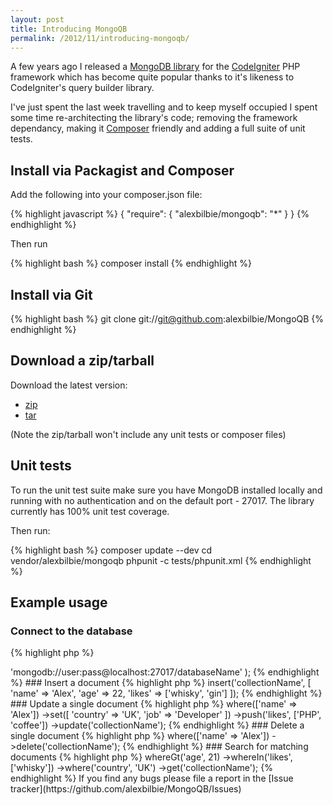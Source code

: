 ```yaml
---
layout: post
title: Introducing MongoQB
permalink: /2012/11/introducing-mongoqb/
---
```


A few years ago I released a [MongoDB library](https://github.com/alexbilbie/codeigniter-mongodb-library) for the [CodeIgniter](http://codeigniter.com/) PHP framework which has become quite popular thanks to it's likeness to CodeIgniter's query builder library.

I've just spent the last week travelling and to keep myself occupied I spent some time re-architecting the library's code; removing the framework dependancy, making it [Composer](http://getcomposer.org/) friendly and adding a full suite of unit tests.

## Install via Packagist and Composer

Add the following into your composer.json file:

{% highlight javascript %}
{
	"require": {
		"alexbilbie/mongoqb": "*"
	}
}
{% endhighlight %}

Then run

{% highlight bash %}
composer install
{% endhighlight %}

## Install via Git

{% highlight bash %}
git clone git://git@github.com:alexbilbie/MongoQB
{% endhighlight %}

## Download a zip/tarball

Download the latest version:

* [zip](https://github.com/alexbilbie/MongoQB/archive/master.zip)
* [tar](https://github.com/alexbilbie/MongoQB/archive/master.tar.gz)

(Note the zip/tarball won't include any unit tests or composer files)

## Unit tests

To run the unit test suite make sure you have MongoDB installed locally and running with no authentication and on the default port - 27017. The library currently has 100% unit test coverage.

Then run:

{% highlight bash %}
composer update --dev
cd vendor/alexbilbie/mongoqb
phpunit -c tests/phpunit.xml
{% endhighlight %}

## Example usage

### Connect to the database

{% highlight php %}
<?php
$qb = \MongoQB\Builder(array(
	'dsn'	=>	'mongodb://user:pass@localhost:27017/databaseName'
);
{% endhighlight %}

### Insert a document

{% highlight php %}
<?php
$qb->insert('collectionName', [
	'name'	=>	'Alex',
	'age'	=>	22,
	'likes'	=>	['whisky', 'gin']
]);
{% endhighlight %}

### Update a single document

{% highlight php %}
<?php
$qb
	->where(['name' => 'Alex'])
	->set([
		'country' => 'UK',
		'job' => 'Developer'
	])
	->push('likes', ['PHP', 'coffee'])
	->update('collectionName');
{% endhighlight %}

### Delete a single document

{% highlight php %}
<?php
$qb
	->where(['name' => 'Alex'])
	->delete('collectionName');
{% endhighlight %}

### Search for matching documents

{% highlight php %}
<?php
$results = $qb
	->whereGt('age', 21)
	->whereIn('likes', ['whisky'])
	->where('country', 'UK')
	->get('collectionName');
{% endhighlight %}

If you find any bugs please file a report in the [Issue tracker](https://github.com/alexbilbie/MongoQB/Issues)
